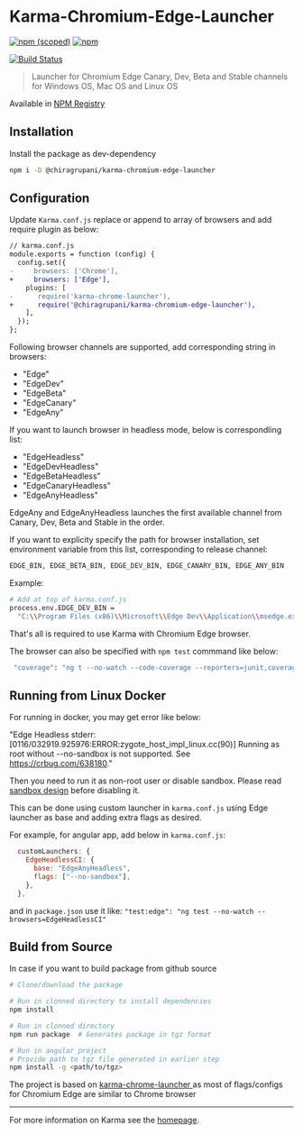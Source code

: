 # Karma-Chromium-Edge-Launcher

[![npm (scoped)](https://img.shields.io/npm/v/@chiragrupani/karma-chromium-edge-launcher.svg?style=flat-square)](https://www.npmjs.com/package/@chiragrupani/karma-chromium-edge-launcher) [![npm](https://img.shields.io/npm/dt/@chiragrupani/karma-chromium-edge-launcher?color=%23238636&label=Downloads&style=flat-square)](https://www.npmjs.com/package/@chiragrupani/karma-chromium-edge-launcher)

[![Build Status](https://dev.azure.com/chiragrupani/chromium-edge-launcher/_apis/build/status/ChiragRupani.karma-chromiumedge-launcher?branchName=master)](https://github.com/ChiragRupani/karma-chromiumedge-launcher)

> Launcher for Chromium Edge Canary, Dev, Beta and Stable channels for Windows OS, Mac OS and Linux OS

Available in [NPM Registry](https://www.npmjs.com/package/@chiragrupani/karma-chromium-edge-launcher)

## Installation

Install the package as dev-dependency

```bash
npm i -D @chiragrupani/karma-chromium-edge-launcher
```

## Configuration

Update `Karma.conf.js` replace or append to array of browsers and add require plugin as below:

```diff
// karma.conf.js
module.exports = function (config) {
  config.set({
-     browsers: ['Chrome'],
+     browsers: ['Edge'],
    plugins: [
-      require('karma-chrome-launcher'),
+      require('@chiragrupani/karma-chromium-edge-launcher'),
    ],
  });
};
```

Following browser channels are supported, add corresponding string in browsers:

- "Edge"
- "EdgeDev"
- "EdgeBeta"
- "EdgeCanary"
- "EdgeAny"

If you want to launch browser in headless mode, below is correspondling list:

- "EdgeHeadless"
- "EdgeDevHeadless"
- "EdgeBetaHeadless"
- "EdgeCanaryHeadless"
- "EdgeAnyHeadless"

EdgeAny and EdgeAnyHeadless launches the first available channel from Canary, Dev, Beta and Stable in the order.

If you want to explicity specify the path for browser installation, set environment variable from this list, corresponding to release channel:

```bash
EDGE_BIN, EDGE_BETA_BIN, EDGE_DEV_BIN, EDGE_CANARY_BIN, EDGE_ANY_BIN
```

Example:

```bash
# Add at top of karma.conf.js
process.env.EDGE_DEV_BIN =
  "C:\\Program Files (x86)\\Microsoft\\Edge Dev\\Application\\msedge.exe";

```

That's all is required to use Karma with Chromium Edge browser.

The browser can also be specified with `npm test` commmand like below:

```bash
 "coverage": "ng t --no-watch --code-coverage --reporters=junit,coverage-istanbul --browsers=EdgeHeadless --progress=false"
```

## Running from Linux Docker

For running in docker, you may get error like below:

"Edge Headless stderr: [0116/032919.925976:ERROR:zygote_host_impl_linux.cc(90)] Running as root without --no-sandbox is not supported. See https://crbug.com/638180."

Then you need to run it as non-root user or disable sandbox. Please read [sandbox design](https://chromium.googlesource.com/chromium/src/+/master/docs/design/sandbox.md) before disabling it.

This can be done using custom launcher in `karma.conf.js` using Edge launcher as base and adding extra flags as desired.

For example, for angular app, add below in `karma.conf.js`:

```js
  customLaunchers: {
    EdgeHeadlessCI: {
      base: "EdgeAnyHeadless",
      flags: ["--no-sandbox"],
    },
  },
```

and in `package.json` use it like: `"test:edge": "ng test --no-watch --browsers=EdgeHeadlessCI"`

## Build from Source

In case if you want to build package from github source

```bash
# Clone/download the package

# Run in clonned directory to install dependencies
npm install

# Run in clonned directory
npm run package  # Generates package in tgz format

# Run in angular project
# Provide path to tgz file generated in earlier step
npm install -g <path/to/tgz>
```

The project is based on [karma-chrome-launcher
](https://github.com/karma-runner/karma-chrome-launcher) as most of flags/configs for Chromium Edge are similar to Chrome browser

---

For more information on Karma see the [homepage].

[homepage]: https://karma-runner.github.io

